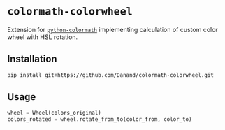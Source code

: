 # `colormath-colorwheel`

Extension for [`python-colormath`](https://github.com/gtaylor/python-colormath) implementing calculation of custom color wheel with HSL rotation.

## Installation

```bash
pip install git+https://github.com/Danand/colormath-colorwheel.git
```

## Usage

```python
wheel = Wheel(colors_original)
colors_rotated = wheel.rotate_from_to(color_from, color_to)
```
